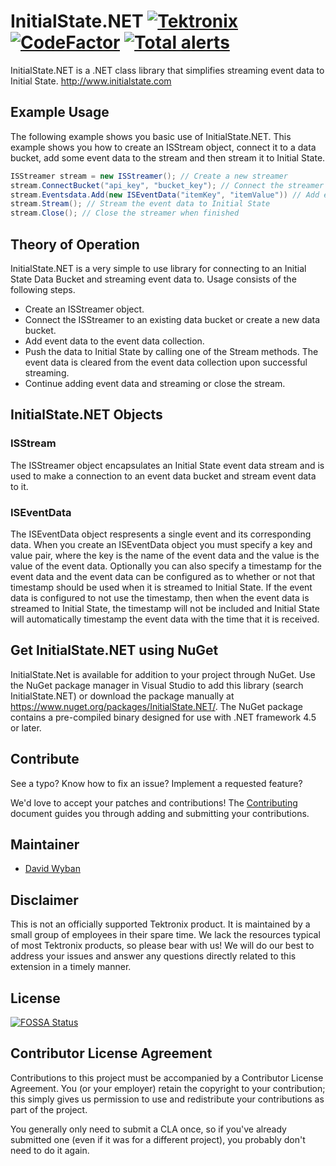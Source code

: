 # InitialState<nolink/>.NET [![Tektronix](https://tektronix.github.io/media/TEK-opensource_badge.svg)](https://github.com/tektronix) [![CodeFactor](https://www.codefactor.io/repository/github/tektronix/initialstate.net/badge)](https://www.codefactor.io/repository/github/tektronix/initialstate.net) [![Total alerts](https://img.shields.io/lgtm/alerts/g/tektronix/initialstate.NET.svg?logo=lgtm&logoWidth=18)](https://lgtm.com/projects/g/tektronix/initialstate.NET/alerts/)
InitialState<nolink/>.NET is a .NET class library that simplifies streaming event data to Initial State.  http://www.initialstate.com


## Example Usage

The following example shows you basic use of InitialState<nolink/>.NET.  This example shows you how to create an ISStream object, connect it to a data bucket, add some event data to the stream and then stream it to Initial State.

```csharp
ISStreamer stream = new ISStreamer(); // Create a new streamer
stream.ConnectBucket("api_key", "bucket_key"); // Connect the streamer to an event data bucket
stream.Eventsdata.Add(new ISEventData("itemKey", "itemValue")) // Add event data to be streamed
stream.Stream(); // Stream the event data to Initial State
stream.Close(); // Close the streamer when finished
```

## Theory of Operation
InitialState<nolink/>.NET is a very simple to use library for connecting to an Initial State Data Bucket and streaming event data to.  Usage consists of the following steps.

* Create an ISStreamer object.
* Connect the ISStreamer to an existing data bucket or create a new data bucket.
* Add event data to the event data collection.
* Push the data to Initial State by calling one of the Stream methods.  The event data is cleared from the event data collection upon successful streaming.
* Continue adding event data and streaming or close the stream.


## InitialState<nolink/>.NET Objects

### ISStream
The ISStreamer object encapsulates an Initial State event data stream and is used to make a connection to an event data bucket and stream event data to it.

### ISEventData
The ISEventData object respresents a single event and its corresponding data.  When you create an ISEventData object you must specify a key and value pair, where the key is the name of the event data and the value is the value of the event data.  Optionally you can also specify a timestamp for the event data and the event data can be configured as to whether or not that timestamp should be used when it is streamed to Initial State.  If the event data is configured to not use the timestamp, then when the event data is streamed to Initial State, the timestamp will not be included and Initial State will automatically timestamp the event data with the time that it is received.


## Get InitialState<nolink />.NET using NuGet
InitialState<nolink />.Net is available for addition to your project through NuGet.  Use the NuGet package manager in Visual Studio to add this library (search InitialState<nolink />.NET) or download the package manually at https://www.nuget.org/packages/InitialState.NET/.  The NuGet package contains a pre-compiled binary designed for use with .NET framework 4.5 or later.


## Contribute

See a typo? Know how to fix an issue? Implement a requested feature?

We'd love to accept your patches and contributions! The [Contributing](CONTRIBUTING.md) document guides you through adding and submitting your contributions.


## Maintainer

* [David Wyban](https://github.com/dwyban)


## Disclaimer

This is not an officially supported Tektronix product. It is maintained by a small group of employees in their spare time. We lack the resources typical of most Tektronix products, so please bear with us! We will do our best to address your issues and answer any questions directly related to this extension in a timely manner.


## License

[![FOSSA Status](https://app.fossa.com/api/projects/git%2Bgithub.com%2Ftektronix%2Finitialstate.NET.svg?type=shield)](https://app.fossa.com/projects/git%2Bgithub.com%2Ftektronix%2Finitialstate.NET?ref=badge_shield)


## Contributor License Agreement

Contributions to this project must be accompanied by a Contributor License Agreement. You (or your employer) retain the copyright to your contribution; this simply gives us permission to use and redistribute your contributions as part of the project.

You generally only need to submit a CLA once, so if you've already submitted one (even if it was for a different project), you probably don't need to do it again.
